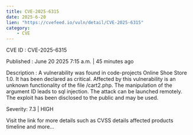 ```yaml
---
title: CVE-2025-6315
date: 2025-6-20
lien: "https://cvefeed.io/vuln/detail/CVE-2025-6315"
category:
    - CVE
---
```


CVE ID : CVE-2025-6315

Published :  June 20
2025
7:15 a.m. | 45 minutes ago

Description : A vulnerability was found in code-projects Online Shoe Store 1.0. It has been declared as critical. Affected by this vulnerability is an unknown functionality of the file /cart2.php. The manipulation of the argument ID leads to sql injection. The attack can be launched remotely. The exploit has been disclosed to the public and may be used.

Severity: 7.3 | HIGH

Visit the link for more details
such as CVSS details
affected products
timeline
and more...
